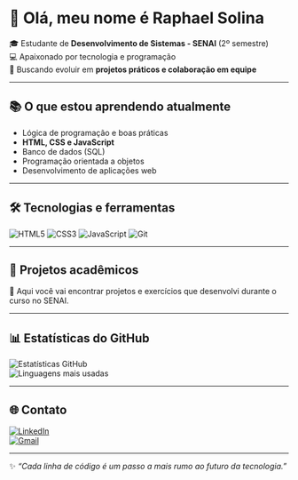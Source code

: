 # 👋 Olá, meu nome é Raphael Solina

🎓 Estudante de **Desenvolvimento de Sistemas - SENAI** (2º semestre)  
💻 Apaixonado por tecnologia e programação  
🚀 Buscando evoluir em **projetos práticos e colaboração em equipe**  

---

## 📚 O que estou aprendendo atualmente
- Lógica de programação e boas práticas
- **HTML, CSS e JavaScript**
- Banco de dados (SQL)
- Programação orientada a objetos
- Desenvolvimento de aplicações web

---

## 🛠 Tecnologias e ferramentas
![HTML5](https://img.shields.io/badge/HTML5-E34F26?style=for-the-badge&logo=html5&logoColor=white)
![CSS3](https://img.shields.io/badge/CSS3-1572B6?style=for-the-badge&logo=css3&logoColor=white)
![JavaScript](https://img.shields.io/badge/JavaScript-F7DF1E?style=for-the-badge&logo=javascript&logoColor=black)
![Git](https://img.shields.io/badge/Git-F05032?style=for-the-badge&logo=git&logoColor=white)

---

## 📌 Projetos acadêmicos
📖 Aqui você vai encontrar projetos e exercícios que desenvolvi durante o curso no SENAI.  

---

## 📊 Estatísticas do GitHub
![Estatísticas GitHub](https://github-readme-stats.vercel.app/api?username=SolinaDev&show_icons=true&theme=radical)  
![Linguagens mais usadas](https://github-readme-stats.vercel.app/api/top-langs/?username=SolinaDev&layout=compact&theme=radical)

---

## 🌐 Contato
[![LinkedIn](https://img.shields.io/badge/LinkedIn-0077B5?style=for-the-badge&logo=linkedin&logoColor=white)](https://linkedin.com/in/seu-usuario)  
[![Gmail](https://img.shields.io/badge/-Gmail-EA4335?style=for-the-badge&logo=Gmail&logoColor=white)](mailto:seuemail@gmail.com)

---

✨ *“Cada linha de código é um passo a mais rumo ao futuro da tecnologia.”*
